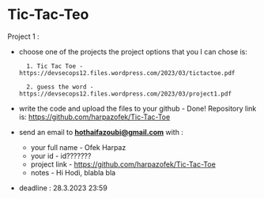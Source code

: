 # Tic-Tac-Teo


Project 1 :

- choose one of the projects 
    the project options  that you I can chose is:

        1. Tic Tac Toe - https://devsecops12.files.wordpress.com/2023/03/tictactoe.pdf

        2. guess the word - https://devsecops12.files.wordpress.com/2023/03/project1.pdf
- write the code and upload the files to your github - Done!
    Repository link is:
        https://github.com/harpazofek/Tic-Tac-Toe
- send an email to **hothaifazoubi@gmail.com**  with : 
     - your full name - Ofek Harpaz
     - your id - id???????
     - project link - https://github.com/harpazofek/Tic-Tac-Toe
     - notes - Hi Hodi,
     blabla bla

- deadline : 28.3.2023 23:59
 

